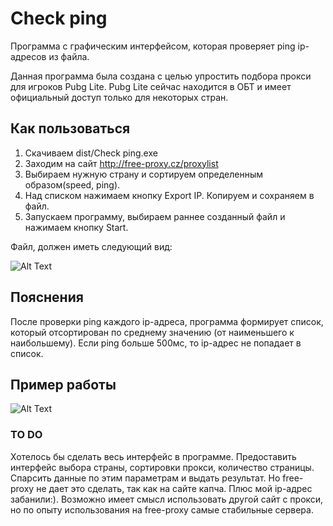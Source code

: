 # Check ping

Программа с графическим интерфейсом, которая проверяет ping ip-адресов из файла.

Данная программа была создана с целью упростить подбора прокси для игроков Pubg Lite. Pubg Lite сейчас находится в ОБТ и имеет официальный доступ только для некоторых стран. 

## Как пользоваться

1. Скачиваем dist/Check ping.exe
2. Заходим на сайт http://free-proxy.cz/proxylist
3. Выбираем нужную страну и сортируем определенным образом(speed, ping).
4. Над списком нажимаем кнопку Export IP. Копируем и сохраняем в файл.
5. Запускаем программу, выбираем раннее созданный файл и нажимаем кнопку Start.

Файл, должен иметь следующий вид:

![Alt Text](http://ipic.su/img/img7/fs/Snimok.1555671465.png)


## Пояснения

После проверки ping каждого ip-адреса, программа формирует список, который отсортирован по среднему значению (от наименьшего к наибольшему). Если ping больше 500мс, то ip-адрес не попадает в список.

## Пример работы

![Alt Text](http://ipic.su/img/img7/fs/check_ping.1555672316.gif)


### TO DO

Хотелось бы сделать весь интерфейс в программе. Предоставить интерфейс выбора страны, сортировки прокси, количество страницы. Спарсить данные по этим параметрам и выдать результат. Но free-proxy
не дает это сделать, так как на сайте капча. Плюс мой ip-адрес забанили:). Возможно имеет смысл использовать другой сайт с прокси, но по опыту использования на free-proxy самые стабильные сервера.
